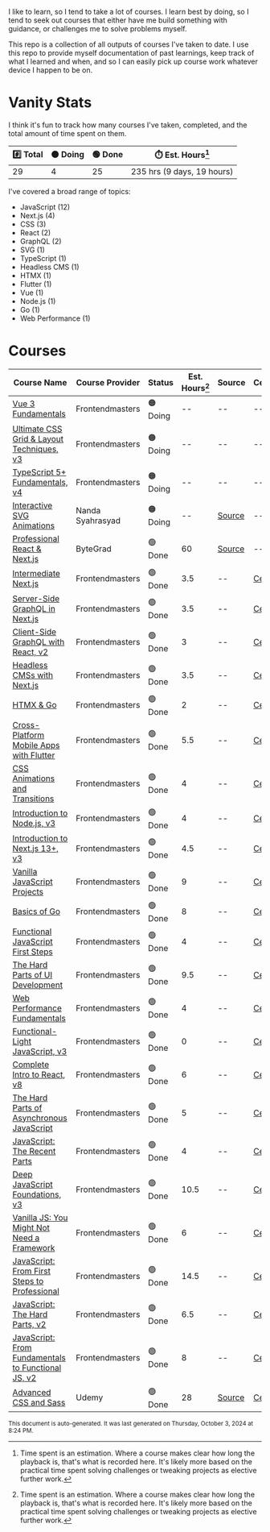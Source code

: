 I like to learn, so I tend to take a lot of courses. I learn best by doing, so I tend to seek out courses that either have me build something with guidance, or challenges me to solve problems myself.

This repo is a collection of all outputs of courses I've taken to date. I use this repo to provide myself documentation of past learnings, keep track of what I learned and when, and so I can easily pick up course work whatever device I happen to be on.

# Vanity Stats

I think it's fun to track how many courses I've taken, completed, and the total amount of time spent on them.

| #️⃣ Total           | 🟠 Doing          | 🟢 Done           | ⏱️ Est. Hours[^1]     |
| --------------- | -------------------- | ------------------- | --------------- |
| 29 | 4 | 25 | 235 hrs (9 days, 19 hours) |

[^1]: Time spent is an estimation. Where a course makes clear how long the playback is, that's what is recorded here. It's likely more based on the practical time spent solving challenges or tweaking projects as elective further work.

I've covered a broad range of topics:

* JavaScript (12)
* Next.js (4)
* CSS (3)
* React (2)
* GraphQL (2)
* SVG (1)
* TypeScript (1)
* Headless CMS (1)
* HTMX (1)
* Flutter (1)
* Vue (1)
* Node.js (1)
* Go (1)
* Web Performance (1)

# Courses

| Course Name | Course Provider | Status | Est. Hours[^1] | Source | Certificate |
| ----------- | --------------- | ------ | --------------- | ------ | ----------- |
| [Vue 3 Fundamentals](https://frontendmasters.com/courses/vue-fundamentals/) | Frontendmasters | 🟠 Doing | -- |  -- |  -- |
| [Ultimate CSS Grid &amp; Layout Techniques, v3](https://frontendmasters.com/courses/css-grid/) | Frontendmasters | 🟠 Doing | -- |  -- |  -- |
| [TypeScript 5+ Fundamentals, v4](https://frontendmasters.com/courses/typescript-v4/) | Frontendmasters | 🟠 Doing | -- |  -- |  -- |
| [Interactive SVG Animations](https://www.svg-animations.how/) | Nanda Syahrasyad | 🟠 Doing | -- | [Source](/nan.fyi/svg/)  |  -- |
| [Professional React &amp; Next.js](https://bytegrad.com/courses/professional-react-nextjs) | ByteGrad | 🟢 Done | 60 | [Source](/bytegrad/professional-react-and-nextjs/)  |  -- |
| [Intermediate Next.js](https://frontendmasters.com/courses/intermediate-next-js/) | Frontendmasters | 🟢 Done | 3.5 |  -- | [Certificate](https://static.frontendmasters.com/ud/c/f946fe8582/CyZKLbetbW/intermediate-next-js.pdf)  |
| [Server-Side GraphQL in Next.js](https://frontendmasters.com/courses/server-graphql-nextjs/) | Frontendmasters | 🟢 Done | 3.5 |  -- | [Certificate](https://static.frontendmasters.com/ud/c/f946fe8582/ShAxUxzfyH/server-graphql-nextjs.pdf)  |
| [Client-Side GraphQL with React, v2](https://frontendmasters.com/courses/client-graphql-react-v2/) | Frontendmasters | 🟢 Done | 3 |  -- | [Certificate](https://static.frontendmasters.com/ud/c/f946fe8582/FcgEJhEpNX/client-graphql-react-v2.pdf)  |
| [Headless CMSs with Next.js](https://frontendmasters.com/courses/headless-cms-nextjs/) | Frontendmasters | 🟢 Done | 3.5 |  -- | [Certificate](https://static.frontendmasters.com/ud/c/f946fe8582/aAfDZytrXV/headless-cms-nextjs.pdf)  |
| [HTMX &amp; Go](https://frontendmasters.com/courses/htmx/) | Frontendmasters | 🟢 Done | 2 |  -- | [Certificate](https://static.frontendmasters.com/ud/c/f946fe8582/TuDybwMUWj/htmx.pdf)  |
| [Cross-Platform Mobile Apps with Flutter](https://frontendmasters.com/courses/flutter/) | Frontendmasters | 🟢 Done | 5.5 |  -- | [Certificate](https://static.frontendmasters.com/ud/c/f946fe8582/boSKcKQkpY/flutter.pdf)  |
| [CSS Animations and Transitions](https://frontendmasters.com/courses/css-animations/) | Frontendmasters | 🟢 Done | 4 |  -- | [Certificate](https://static.frontendmasters.com/ud/c/f946fe8582/bVnJQHVenp/css-animations.pdf)  |
| [Introduction to Node.js, v3](https://frontendmasters.com/courses/node-js-v3/) | Frontendmasters | 🟢 Done | 4 |  -- | [Certificate](https://static.frontendmasters.com/ud/c/f946fe8582/ehyaBEyiou/node-js-v3.pdf)  |
| [Introduction to Next.js 13+, v3](https://frontendmasters.com/courses/next-js-v3/) | Frontendmasters | 🟢 Done | 4.5 |  -- | [Certificate](https://static.frontendmasters.com/ud/c/f946fe8582/IUcTZCIWvj/next-js-v3.pdf)  |
| [Vanilla JavaScript Projects](https://frontendmasters.com/courses/javascript-projects/) | Frontendmasters | 🟢 Done | 9 |  -- | [Certificate](https://static.frontendmasters.com/ud/c/f946fe8582/kAOVCxrlvT/javascript-projects.pdf)  |
| [Basics of Go](https://frontendmasters.com/courses/go-basics/) | Frontendmasters | 🟢 Done | 8 |  -- | [Certificate](https://static.frontendmasters.com/ud/c/f946fe8582/EBGnaPNfBj/go-basics.pdf)  |
| [Functional JavaScript First Steps](https://frontendmasters.com/courses/functional-first-steps/) | Frontendmasters | 🟢 Done | 4 |  -- | [Certificate](https://static.frontendmasters.com/ud/c/f946fe8582/jIKTAxiZEg/functional-first-steps.pdf)  |
| [The Hard Parts of UI Development](https://frontendmasters.com/courses/hard-parts-ui-dev/) | Frontendmasters | 🟢 Done | 9.5 |  -- | [Certificate](https://static.frontendmasters.com/ud/c/f946fe8582/DpFXiJTXXf/hard-parts-ui-dev.pdf)  |
| [Web Performance Fundamentals](https://frontendmasters.com/courses/web-perf/) | Frontendmasters | 🟢 Done | 4 |  -- | [Certificate](https://static.frontendmasters.com/ud/c/f946fe8582/DDyjtRnlHY/web-perf.pdf)  |
| [Functional-Light JavaScript, v3](https://frontendmasters.com/courses/functional-javascript-v3/) | Frontendmasters | 🟢 Done | 0 |  -- | [Certificate](https://static.frontendmasters.com/ud/c/f946fe8582/rQmLjQuRvc/functional-javascript-v3.pdf)  |
| [Complete Intro to React, v8](https://frontendmasters.com/courses/complete-react-v8/) | Frontendmasters | 🟢 Done | 6 |  -- | [Certificate](https://static.frontendmasters.com/ud/c/f946fe8582/BoYXCMJijv/complete-react-v8.pdf)  |
| [The Hard Parts of Asynchronous JavaScript](https://frontendmasters.com/courses/javascript-new-hard-parts/) | Frontendmasters | 🟢 Done | 5 |  -- | [Certificate](https://static.frontendmasters.com/ud/c/f946fe8582/mKwIKFRvDi/javascript-new-hard-parts.pdf)  |
| [JavaScript: The Recent Parts]() | Frontendmasters | 🟢 Done | 4 |  -- | [Certificate](https://static.frontendmasters.com/ud/c/f946fe8582/IgKwlZvgwG/js-recent-parts.pdf)  |
| [Deep JavaScript Foundations, v3](https://frontendmasters.com/courses/deep-javascript-v3/) | Frontendmasters | 🟢 Done | 10.5 |  -- | [Certificate](https://static.frontendmasters.com/ud/c/f946fe8582/OnFYbrRoyf/deep-javascript-v3.pdf)  |
| [Vanilla JS: You Might Not Need a Framework](https://frontendmasters.com/courses/vanilla-js-apps/) | Frontendmasters | 🟢 Done | 6 |  -- | [Certificate](https://static.frontendmasters.com/ud/c/f946fe8582/wQwRoiyplO/vanilla-js-apps.pdf)  |
| [JavaScript: From First Steps to Professional](https://frontendmasters.com/courses/javascript-first-steps/) | Frontendmasters | 🟢 Done | 14.5 |  -- | [Certificate](https://static.frontendmasters.com/ud/c/f946fe8582/FFUQWovrnh/javascript-first-steps.pdf)  |
| [JavaScript: The Hard Parts, v2](https://frontendmasters.com/courses/javascript-hard-parts-v2/) | Frontendmasters | 🟢 Done | 6.5 |  -- | [Certificate](https://static.frontendmasters.com/ud/c/f946fe8582/fjjCYVxYTO/javascript-hard-parts-v2.pdf)  |
| [JavaScript: From Fundamentals to Functional JS, v2](https://frontendmasters.com/courses/archive/js-fundamentals-functional-v2/) | Frontendmasters | 🟢 Done | 8 |  -- | [Certificate](https://static.frontendmasters.com/ud/c/f946fe8582/auBFpnJXxg/js-fundamentals-functional-v2.pdf)  |
| [Advanced CSS and Sass](https://www.udemy.com/course/advanced-css-and-sass/) | Udemy | 🟢 Done | 28 | [Source](/udemy/advanced-css/)  | [Certificate](https://www.udemy.com/certificate/UC-e635f622-71ae-489a-a1d8-9d8040b1efa5/)  |



<sub>This document is auto-generated. It was last generated on Thursday, October 3, 2024 at 8:24 PM.</sub>
